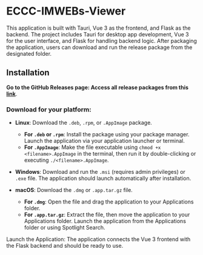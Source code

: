 # ECCC-IMWEBs-Viewer

This application is built with Tauri, Vue 3 as the frontend, and Flask as the backend. The project includes Tauri for desktop app development, Vue 3 for the user interface, and Flask for handling backend logic. After packaging the application, users can download and run the release package from the designated folder.

## Installation

**Go to the GitHub Releases page: Access all release packages from this [link](https://github.com/shahviransh/ECCC-IMWEBs-Viewer/releases/latest)**.

### Download for your platform:

- **Linux**: Download the `.deb`, `.rpm`, or `.AppImage` package.  
  - **For `.deb` or `.rpm`**: Install the package using your package manager. Launch the application via your application launcher or terminal.  
  - **For `.AppImage`**: Make the file executable using `chmod +x <filename>.AppImage` in the terminal, then run it by double-clicking or executing `./<filename>.AppImage`.  

- **Windows**: Download and run the `.msi` (requires admin privileges) or `.exe` file. The application should launch automatically after installation.  

- **macOS**: Download the `.dmg` or `.app.tar.gz` file.  
  - **For `.dmg`**: Open the file and drag the application to your Applications folder.  
  - **For `.app.tar.gz`**: Extract the file, then move the application to your Applications folder. Launch the application from the Applications folder or using Spotlight Search.

Launch the Application: The application connects the Vue 3 frontend with the Flask backend and should be ready to use.
